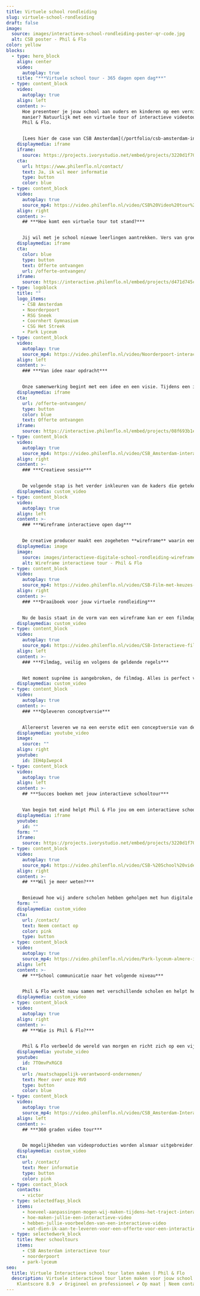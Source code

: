 ```yaml
---
title: Virtuele school rondleiding
slug: virtuele-school-rondleiding
draft: false
image:
  source: images/interactieve-school-rondleiding-poster-qr-code.jpg
  alt: CSB poster - Phil & Flo
color: yellow
blocks:
  - type: hero_block
    align: center
    video:
      autoplay: true
    title: "***Virtuele school tour - 365 dagen open dag***"
  - type: content_block
    video:
      autoplay: true
    align: left
    content: >-
      Hoe presenteer je jouw school aan ouders en kinderen op een vernieuwende
      manier? Natuurlijk met een virtuele tour of interactieve videotour van
      Phil & Flo.


      [Lees hier de case van CSB Amsterdam](/portfolio/csb-amsterdam-interactieve-tour/)
    displaymedia: iframe
    iframe:
      source: https://projects.ivorystudio.net/embed/projects/3220d1f70cb359a9fe46b9b5
    cta:
      url: https://www.philenflo.nl/contact/
      text: Ja, ik wil meer informatie
      type: button
      color: blue
  - type: content_block
    video:
      autoplay: true
      source_mp4: https://video.philenflo.nl/video/CSB%20Video%20tour%20school%20-%20Phil%20en%20Flo.mp4
    align: right
    content: >-
      ## ***Hoe komt een virtuele tour tot stand?***


      Jij wil met je school nieuwe leerlingen aantrekken. Vers van groep 8, of instromers. Een interactieve open dag waarmee ze opvallen en het hele jaar door open zijn, is dan de unieke oplossing, maar een interactieve schoolrondleiding wat is dit nu precies? Hieronder volgen de heldere en eenvoudige stappen van onze samenwerking.
    displaymedia: iframe
    cta:
      color: blue
      type: button
      text: Offerte ontvangen
      url: /offerte-ontvangen/
    iframe:
      source: https://interactive.philenflo.nl/embed/projects/d471d745c81adaa616ce9290?iv_branded=1
  - type: logoblock
    title: ""
    logo_items:
      - CSB Amsterdam
      - Noorderpoort
      - RSG Sneek
      - Coornhert Gymnasium
      - CSG Het Streek
      - Park Lyceum
  - type: content_block
    video:
      autoplay: true
      source_mp4: https://video.philenflo.nl/video/Noorderpoort-interactieve-video-tour.mp4
    align: left
    content: >-
      ### ***Van idee naar opdracht***


      Onze samenwerking begint met een idee en een visie. Tijdens een intake gesprek bespreken we jouw ideeën, wensen, en de communicatiedoelstellingen. Vervolgens schetst ons ervaren adviesteam, samen met jullie, de technische kaders om zo tot een opdracht te komen. Tijdens dit proces maak je ook kennis met je aangewezen creative producer en begeleidt je door het proces.
    displaymedia: iframe
    cta:
      url: /offerte-ontvangen/
      type: button
      color: blue
      text: Offerte ontvangen
    iframe:
      source: https://interactive.philenflo.nl/embed/projects/08f693b1e5172b3ebfa10e00?iv_branded=1
  - type: content_block
    video:
      autoplay: true
      source_mp4: https://video.philenflo.nl/video/CSB_Amsterdam-interactieve-rondleiding-Phil-en-Flo-Phil-en-Flo.mp4
    align: right
    content: >-
      ### ***Creatieve sessie***


      De volgende stap is het verder inkleuren van de kaders die getekend zijn. Wat en wie gaan we precies filmen? Gaan we mensen interviewen of werken we met een voice-over? Onze creative producers leiden een creatieve sessie waarin we samen alle ideeën en wensen doorspreken. Wij geven advies over wat wel en wat minder goed werkt. Al deze ideeën verzamelen we en verwerken we in een ***wireframe***.
    displaymedia: custom_video
  - type: content_block
    video:
      autoplay: true
    align: left
    content: >-
      ### ***Wireframe interactieve open dag***


      De creative producer maakt een zogeheten **wireframe** waarin een overzicht staat hoe de interactieve film opgebouwd is en hoe alle onderdelen met elkaar verbonden zijn. In overleg werken we toe naar het definitieve wireframe voor de interactieve film.
    displaymedia: image
    image:
      source: images/interactieve-digitale-school-rondleiding-wireframe.jpg
      alt: Wireframe interactieve tour - Phil & Flo
  - type: content_block
    video:
      autoplay: true
      source_mp4: https://video.philenflo.nl/video/CSB-Film-met-keuzes-Phil-en-Flo-Phil-en-Flo.mp4
    align: right
    content: >-
      ### ***Draaiboek voor jouw virtuele rondleiding***


      Nu de basis staat in de vorm van een wireframe kan er een filmdag gepland worden. Op basis van het wireframe maakt de creative producer afspraken met jullie om de benodigde mensen en filmlocaties voor te bereiden. Alle informatie wordt verzameld in één overzichtelijk draaiboek. Dit draaiboek geeft per minuut aan wie, wat en waar er gefilmd wordt bij jullie op school.
    displaymedia: custom_video
  - type: content_block
    video:
      autoplay: true
      source_mp4: https://video.philenflo.nl/video/CSB-Interactieve-film-Phil-en-Flo-Phil-en-Flo.mp4
    align: left
    content: >-
      ### ***Filmdag, veilig en volgens de geldende regels***


      Het moment suprême is aangebroken, de filmdag. Alles is perfect voorbereid en we schieten een prachtige, effectieve film aan de hand van het draaiboek. Onze ervaring is dat het een gezellige dag is waaraan veel plezier wordt beleefd door de leerlingen en docenten. Onze ervaren filmcrew werkt hard door en zet waar nodig de puntjes op de i op alle filmlocaties. De perfecte draaidag is een samenspel tussen school en filmcrew. Na een lange dag filmen, is iedereen overgeleverd aan onze ervaren film editor. Spannend!
    displaymedia: custom_video
  - type: content_block
    video:
      autoplay: true
    content: >-
      ### ***Opleveren conceptversie***


      Allereerst leveren we na een eerste edit een conceptversie van de film op. Hierop kunnen jullie feedback geven. Vervolgens bespreken we de feedback en verwerken wij dit. De interactieve schooltour is een feit! Uiteraard helpen we bij het plaatsen van de interactieve player, welke je eenvoudig kan embedden op je website. **Ook maken we indien gewenst een pakkende teaserversie om mee te adverteren of een printklare poster met qr-code.**
    displaymedia: youtube_video
    image:
      source: ""
    align: right
    youtube:
      id: IEH4pIwepc4
  - type: content_block
    video:
      autoplay: true
    align: left
    content: >-
      ## ***Succes boeken met jouw interactieve schooltour***


      Van begin tot eind helpt Phil & Flo jou om een interactieve schooltour te maken die je jarenlang kan inzetten. **Met slim geplaatste buttons in de video nodig je leerlingen en ouders uit om zich in te schrijven voor een open dag of om contact op te nemen**. In overzichtelijke statistieken zie je terug welke onderdelen van je tour het beste aanslaan bij de kijkers en hoe de rondleiding ervaren wordt. Samen met Phil & Flo bereik je het maximale resultaat.
    displaymedia: iframe
    youtube:
      id: ""
    form: ""
    iframe:
      source: https://projects.ivorystudio.net/embed/projects/3220d1f70cb359a9fe46b9b5
  - type: content_block
    video:
      autoplay: true
      source_mp4: https://video.philenflo.nl/video/CSB-%20School%20video%20Phil%20en%20Flo.mp4
    align: right
    content: >-
      ## ***Wil je meer weten?***


      Benieuwd hoe wij andere scholen hebben geholpen met hun digitale rondleiding? Lees dan hier onze [case over CSB Amsterdam](https://www.philenflo.nl/portfolio/csb-amsterdam-interactieve-tour/). Heb je vragen of wil je graag een vrijblijvend adviesgesprek?
    form: ""
    displaymedia: custom_video
    cta:
      url: /contact/
      text: Neem contact op
      color: pink
      type: button
  - type: content_block
    video:
      autoplay: true
      source_mp4: https://video.philenflo.nl/video/Park-lyceum-almere-interactieve-videotour.mp4
    align: left
    content: >-
      ## ***School communicatie naar het volgende niveau***


      Phil & Flo werkt nauw samen met verschillende scholen en helpt hen om communicatievraagstukken op te lossen. Bijvoorbeeld de jaarlijks terugkerende uitdaging om voldoende instroom van leerlingen te hebben. Met een pakkende[ **interactieve video**](https://www.philenflo.nl/oplossingen/interactieve-video/) **school tour** van Phil & Flo spreek je zowel leerlingen als ouders aan met één pakkende interactieve ervaring.
    displaymedia: custom_video
  - type: content_block
    video:
      autoplay: true
    align: right
    content: >-
      ## ***Wie is Phil & Flo?***


      Phil & Flo verbeeld de wereld van morgen en richt zich op een vijftal branches. [Onderwijs](https://www.philenflo.nl/branches/onderwijs-kunst-cultuur/), is er hier één van. Door ons te specialiseren, blijven we op de hoogte van wat er speelt op het gebied van onderwijs en realiseren we altijd op maat gemaakte producties, zoals bijvoorbeeld een digitale of virtuele rondleiding. Dit helpt jou om te doen waar je goed in bent, doceren!
    displaymedia: youtube_video
    youtube:
      id: 7TOmvPxRGC8
    cta:
      url: /maatschappelijk-verantwoord-ondernemen/
      text: Meer over onze MVO
      type: button
      color: blue
  - type: content_block
    video:
      autoplay: true
      source_mp4: https://video.philenflo.nl/video/CSB_Amsterdam-Interactieve-tour-Phil-en-Flo-Phil-en-Flo.mp4
    align: left
    content: >-
      ## ***360 graden video tour***


      De mogelijkheden van videoproducties worden alsmaar uitgebreider. Phil & Flo blijft vernieuwen en hanteert innovatieve film- en interviewtechnieken zodat jouw film zo lang mogelijk blijft aanspreken bij je publiek. We hebben ook ervaring met [360 graden](https://www.philenflo.nl/360-graden-video-laten-maken/) school video’s en foto’s, maar ook met [virtual reality](https://www.philenflo.nl/oplossingen/virtual-reality/), 3D rondleidingen en allerlei subvormen hiertussen. Neem contact op voor de mogelijkheden!
    displaymedia: custom_video
    cta:
      url: /contact/
      text: Meer informatie
      type: button
      color: pink
  - type: contact_block
    contacts:
      - victor
  - type: selectedfaqs_block
    items:
      - hoeveel-aanpassingen-mogen-wij-maken-tijdens-het-traject-interactieve-video
      - hoe-maken-jullie-een-interactieve-video
      - hebben-jullie-voorbeelden-van-een-interactieve-video
      - wat-dien-ik-aan-te-leveren-voor-een-offerte-voor-een-interactieve-video
  - type: selectedwork_block
    title: Meer schooltours
    items:
      - CSB Amsterdam interactieve tour
      - noorderpoort
      - park-lyceum
seo:
  title: Virtuele Interactieve school tour laten maken | Phil & Flo
  description: Virtuele interactieve tour laten maken voor jouw school. ✔
    Klantscore 8.9  ✔ Origineel en professioneel ✔ Op maat | Neem contact op
---
```

